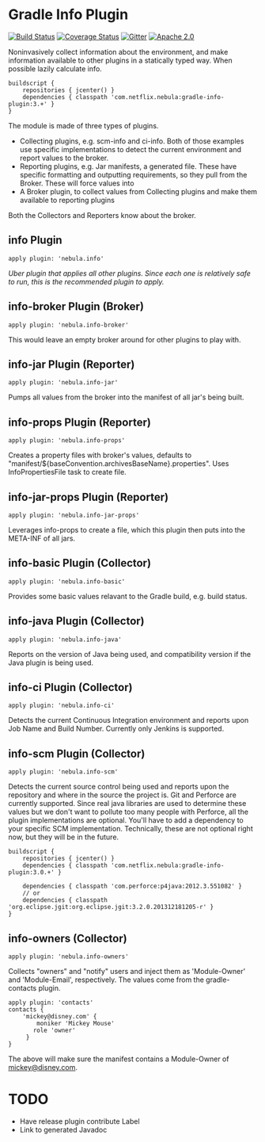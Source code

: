Gradle Info Plugin
=====================
[![Build Status](https://travis-ci.org/nebula-plugins/gradle-info-plugin.svg?branch=master)](https://travis-ci.org/nebula-plugins/gradle-info-plugin)
[![Coverage Status](https://coveralls.io/repos/nebula-plugins/gradle-info-plugin/badge.svg?branch=master&service=github)](https://coveralls.io/github/nebula-plugins/gradle-info-plugin?branch=master)
[![Gitter](https://badges.gitter.im/Join%20Chat.svg)](https://gitter.im/nebula-plugins/gradle-info-plugin?utm_source=badgeutm_medium=badgeutm_campaign=pr-badge)
[![Apache 2.0](https://img.shields.io/github/license/nebula-plugins/gradle-info-plugin.svg)](http://www.apache.org/licenses/LICENSE-2.0)

Noninvasively collect information about the environment, and make information available to other plugins in a statically typed way. When possible lazily calculate info.

```
buildscript {
    repositories { jcenter() }
    dependencies { classpath 'com.netflix.nebula:gradle-info-plugin:3.+' }
}
```

The module is made of three types of plugins.
* Collecting plugins, e.g. scm-info and ci-info. Both of those examples use specific implementations to detect the current
  environment and report values to the broker.
* Reporting plugins, e.g. Jar manifests, a generated file. These have specific formatting and outputting requirements, so they pull
  from the Broker. These will force values into
* A Broker plugin, to collect values from Collecting plugins and make them available to reporting plugins

Both the Collectors and Reporters know about the broker.

info Plugin
--------------
```
apply plugin: 'nebula.info'
```

*Uber plugin that applies all other plugins. Since each one is relatively safe to run, this is the recommended plugin to
apply.*

info-broker Plugin (Broker)
---------------
```
apply plugin: 'nebula.info-broker'
```

This would leave an empty broker around for other plugins to play with.

info-jar Plugin (Reporter)
---------------
```
apply plugin: 'nebula.info-jar'
```

Pumps all values from the broker into the manifest of all jar's being built.

info-props Plugin (Reporter)
---------------
```
apply plugin: 'nebula.info-props'
```

Creates a property files with broker's values, defaults to "manifest/${baseConvention.archivesBaseName}.properties". Uses
InfoPropertiesFile task to create file.

info-jar-props Plugin (Reporter)
---------------
```
apply plugin: 'nebula.info-jar-props'
```

Leverages info-props to create a file, which this plugin then puts into the META-INF of all jars.

info-basic Plugin (Collector)
--------------

```
apply plugin: 'nebula.info-basic'
```

Provides some basic values relavant to the Gradle build, e.g. build status.

info-java Plugin (Collector)
--------------

```
apply plugin: 'nebula.info-java'
```

Reports on the version of Java being used, and compatibility version if the Java plugin is being used.

info-ci Plugin (Collector)
--------------

```
apply plugin: 'nebula.info-ci'
```

Detects the current Continuous Integration environment and reports upon Job Name and Build Number. Currently only Jenkins
is supported.

info-scm Plugin (Collector)
--------------
```
apply plugin: 'nebula.info-scm'
```

Detects the current source control being used and reports upon the repository and where in the source the project is.
Git and Perforce are currently supported. Since real java libraries are used to determine these values but we don't want
to pollute too many people with Perforce, all the plugin implementations are optional. You'll have to add a dependency to
your specific SCM implementation. Technically, these are not optional right now, but they will be in the future.

```
buildscript {
    repositories { jcenter() }
    dependencies { classpath 'com.netflix.nebula:gradle-info-plugin:3.0.+' }

    dependencies { classpath 'com.perforce:p4java:2012.3.551082' }
    // or
    dependencies { classpath 'org.eclipse.jgit:org.eclipse.jgit:3.2.0.201312181205-r' }
}
```

info-owners (Collector)
--------------
```
apply plugin: 'nebula.info-owners'
```

Collects "owners" and "notify" users and inject them as 'Module-Owner' and 'Module-Email', respectively. The values come
from the gradle-contacts plugin.

```
apply plugin: 'contacts' 
contacts {
    'mickey@disney.com' {
        moniker 'Mickey Mouse'
       role 'owner'
     }
}
```

The above will make sure the manifest contains a Module-Owner of mickey@disney.com.

# TODO
* Have release plugin contribute Label
* Link to generated Javadoc
